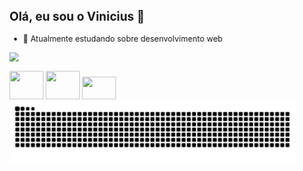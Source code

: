 ## Olá, eu sou o Vinicius 👋

- 🌱 Atualmente estudando sobre desenvolvimento web 

<a href="https://github.com/anuraghazra/github-readme-stats">
  <img height=180em align="center" src="https://github-readme-stats.vercel.app/api?username=viniciusfrsantos2&show_icons=true&theme=dark" />
</a>
<!-- <a href="https://github.com/anuraghazra/convoychat">
  <img height=180em align="center" src="https://github-readme-stats.vercel.app/api/top-langs?username=viniciusfrsantos2&theme=dark&layout=compact&langs_count=8&card_width=400" />
</a> -->

<div>
  <br>
  <img height=50 width=60 src="https://cdn.jsdelivr.net/gh/devicons/devicon@latest/icons/html5/html5-original-wordmark.svg" />
  <img height=50 width=60 src="https://cdn.jsdelivr.net/gh/devicons/devicon@latest/icons/css3/css3-original-wordmark.svg" />  
  <img height=40 width=60 src="https://cdn.jsdelivr.net/gh/devicons/devicon@latest/icons/javascript/javascript-original.svg" />       
</div>

<picture>
  <source media="(prefers-color-scheme: dark)" srcset="https://raw.githubusercontent.com/viniciusfrsantos2/viniciusfrsantos2/output/github-contribution-grid-snake-dark.svg">
  <source media="(prefers-color-scheme: light)" srcset="https://raw.githubusercontent.com/viniciusfrsantos2/viniciusfrsantos2/output/github-contribution-grid-snake.svg">
  <img alt="github contribution grid snake animation" src="https://raw.githubusercontent.com/viniciusfrsantos2/viniciusfrsantos2/output/github-contribution-grid-snake.svg">
</picture>
          
          

